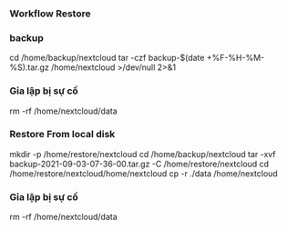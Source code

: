 ### Workflow Restore
### backup
cd /home/backup/nextcloud
tar -czf backup-$(date +%F\-%H\-%M\-%S).tar.gz /home/nextcloud >/dev/null 2>&1

### Gỉa lập bị sự cố
rm -rf /home/nextcloud/data

### Restore From local disk
mkdir -p /home/restore/nextcloud
cd /home/backup/nextcloud
tar -xvf backup-2021-09-03-07-36-00.tar.gz -C /home/restore/nextcloud
cd /home/restore/nextcloud/home/nextcloud
cp -r ./data /home/nextcloud

### Gỉa lập bị sự cố
rm -rf /home/nextcloud/data

